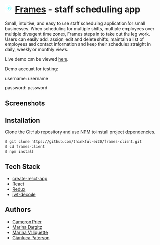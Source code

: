 <img src="src/images/Logo-2.png" alt="app log" width="5%"> [Frames](https://frames-client.netlify.com/) - staff scheduling app
============================
Small, intuitive, and easy to use staff scheduling application for small businesses. 
When scheduling for multiple shifts, multiple employees over multiple divergent time zones, 
Frames steps in to take out the leg work. Users can easily add, assign, edit and delete shifts, 
maintain a list of employees and contact information and keep their schedules straight in daily, 
weekly or monthly views.

Live demo can be viewed [here](https://frames-client.netlify.com/).

Demo account for testing:

username: username

password: password

## Screenshots



## Installation
Clone the GitHub repository and use [NPM](https://www.npmjs.com/) to install project dependencies.
```$xslt
$ git clone https://github.com/thinkful-ei20/frames-client.git
$ cd frames-client
$ npm install
```

## Tech Stack
* [create-react-app](https://github.com/facebook/create-react-app)
* [React](https://reactjs.org/)
* [Redux](https://redux.js.org/)
* [jwt-decode](https://www.npmjs.com/package/jwt-decode)

## Authors
* [Cameron Prier](https://github.com/Csprier)
* [Marina Dargitz](https://github.com/mdargitz)
* [Marina Valiquette](https://github.com/Sakela17)
* [Gianluca Paterson](https://github.com/patersog)


